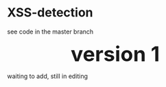 # XSS-detection

see code in the master branch

**<div align='center' ><font size='70'>version 1</font></div>**

waiting to add, still in editing
